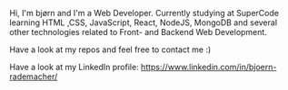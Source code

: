 Hi, I'm bjørn and I'm a Web Developer.
Currently studying at SuperCode learning HTML ,CSS, JavaScript, React, NodeJS, MongoDB 
and several other technologies related to Front- and Backend Web Development.

Have a look at my repos and feel free to contact me :)

Have a look at my LinkedIn profile:
https://www.linkedin.com/in/bjoern-rademacher/
